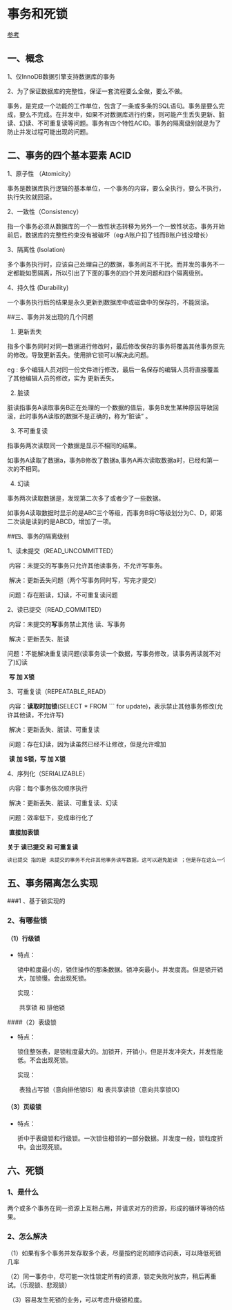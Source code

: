 # 事务和死锁

[参考](https://www.cnblogs.com/xrq730/p/5087378.html)

## 

## 一、概念

1、仅InnoDB数据引擎支持数据库的事务

2、为了保证数据库的完整性，保证一套流程要么全做，要么不做。

​	事务，是完成一个功能的工作单位，包含了一条或多条的SQL语句。事务是要么完成，要么不完成。在并发中，如果不对数据库进行约束，则可能产生丢失更新、脏读、幻读、不可重复读等问题。事务有四个特性ACID。事务的隔离级别就是为了防止并发过程可能出现的问题。



## 二、事务的四个基本要素 ACID

1、原子性 （Atomicity）

​	事务是数据库执行逻辑的基本单位，一个事务的内容，要么全执行，要么不执行，执行失败就回滚。

2、一致性（Consistency）

​	指一个事务必须从数据库的一个一致性状态转移为另外一个一致性状态。事务开始前后，数据库的完整性约束没有被破坏（eg:A账户扣了钱而B账户钱没增长）

3、隔离性 (Isolation)

​	多个事务执行时，应该自己处理自己的数据，事务间互不干扰。而并发的事务不一定都能如愿隔离，所以引出了下面的事务的四个并发问题和四个隔离级别。

4、持久性 (Durability)

​	一个事务执行后的结果是永久更新到数据库中或磁盘中的保存的，不能回滚。



##三、事务并发出现的几个问题

1. 更新丢失

指多个事务同时对同一数据进行修改时，最后修改保存的事务将覆盖其他事务原先的修改。导致更新丢失。使用排它锁可以解决此问题。

eg : 多个编辑人员对同一份文件进行修改，最后一名保存的编辑人员将直接覆盖了其他编辑人员的修改，实为 更新丢失。

2. 脏读

脏读指事务A读取事务B正在处理的一个数据的值后，事务B发生某种原因导致回滚，此时事务A读取的数据不是正确的，称为“脏读” 。

3. 不可重复读

指事务两次读取同一个数据是显示不相同的结果。

如事务A读取了数据a，事务B修改了数据a,事务A再次读取数据a时，已经和第一次的不相同。

4. 幻读 

事务两次读取数据是，发现第二次多了或者少了一些数据。

如事务A读取数据时显示的是ABC三个等级，而事务B将C等级划分为C、D，即第二次读是读到的是ABCD，增加了一项。



##四、事务的隔离级别

1、读未提交（READ_UNCOMMITTED）

​		内容：未提交的写事务只允许其他读事务，不允许写事务。

​		解决：更新丢失问题（两个写事务同时写，写完才提交）

​		问题：存在脏读，幻读，不可重复读问题

2、读已提交（READ_COMMITED）

​		内容：未提交的**写**事务禁止其他 读、写事务

​		解决：更新丢失、脏读

​		问题：不能解决重复读问题(读事务读一个数据，写事务修改，读事务再读就不对了)幻读

​		**写 加 X锁**

3、可重复读（REPEATABLE_READ）

​		内容：**读取时加锁**(SELECT * FROM ``` for update)，表示禁止其他事务修改(允许其他读，不允许写)

​		解决：更新丢失、脏读、可重复读

​		问题：存在幻读，因为读虽然已经不让修改，但是允许增加

​		**读 加 S锁，写 加 X锁**

4、序列化（SERIALIZABLE）

​		内容：每个事务依次顺序执行

​		解决：更新丢失、脏读、可重复读、幻读

​		问题：效率低下，变成串行化了

​		**直接加表锁**



**关于 读已提交 和 可重复读**

```java
读已提交 指的是 未提交的事务不允许其他事务读写数据，这可以避免脏读 ；但是存在这么一个问题 ，A事务刚开始读取B事务准备处理的值a,B事务开始执行，期间A读不了，B处理完之后a变成a`，这就是不可重复读，那么，为了避免这个问题，A可以直接对 a 记录加读锁（for update或者 Lock in share mode）不允许其他修改，这就避免了 不可重复读问题，这也就是 可重复读 的隔离级别。
```





## 五、事务隔离怎么实现

###1 、基于锁实现的

### 2、有哪些锁

#### （1）行级锁


* 特点：

  ​	锁中粒度最小的，锁住操作的那条数据。锁冲突最小，并发度高。但是锁开销大，加锁慢。会出现死锁。

  实现：

  ​	共享锁 和 排他锁

####（2）表级锁

* 特点：

  ​	锁住整张表，是锁粒度最大的。加锁开，开销小，但是并发冲突大，并发性能低。不会出现死锁。

  实现：

  ​	表独占写锁（意向排他锁IS）和 表共享读锁（意向共享锁IX）

#### （3）页级锁

* 特点：	

  ​	折中于表级锁和行级锁。一次锁住相邻的一部分数据。并发度一般，锁粒度折中。会出现死锁。

## 六、死锁

### 1、是什么

​	两个或多个事务在同一资源上互相占用，并请求对方的资源，形成的循环等待的结果。

### 2、怎么解决

​	（1）如果有多个事务并发存取多个表，尽量按约定的顺序访问表，可以降低死锁几率

​	（2）同一事务中，尽可能一次性锁定所有的资源，锁定失败时放弃，稍后再重试。（乐观锁、悲观锁）

​	（3）容易发生死锁的业务，可以考虑升级锁粒度。

​	

​	